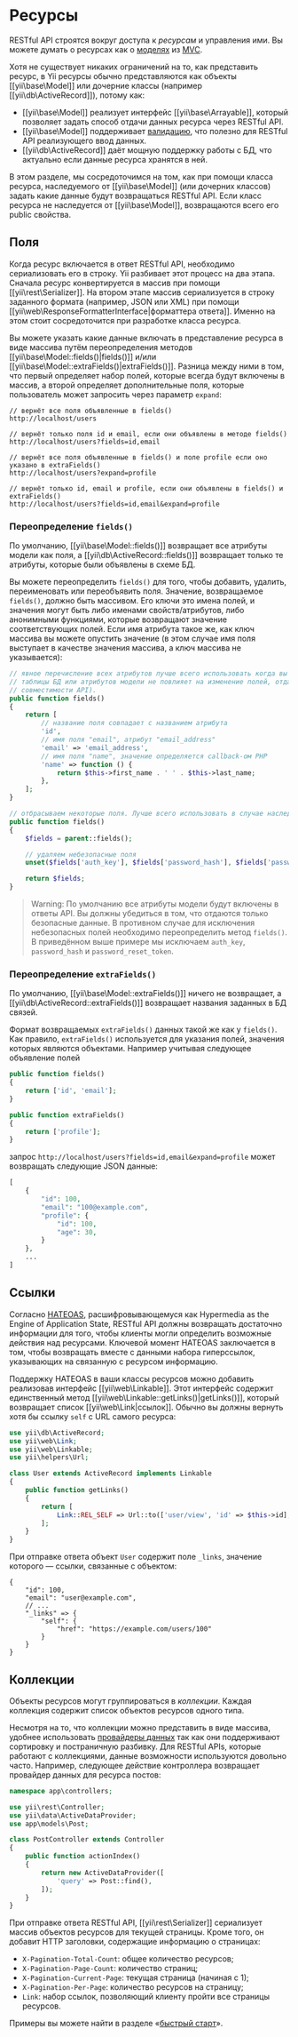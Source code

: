 Ресурсы
=========

RESTful API строятся вокруг доступа к *ресурсам* и управления ими. Вы можете думать о ресурсах как
о [моделях](structure-models.md) из [MVC](http://ru.wikipedia.org/wiki/Model-View-Controller).

Хотя не существует никаких ограничений на то, как представить ресурс, в Yii ресурсы обычно представляются
как объекты [[yii\base\Model]] или дочерние классы (например [[yii\db\ActiveRecord]]), потому как:

* [[yii\base\Model]] реализует интерфейс [[yii\base\Arrayable]], который позволяет задать способ отдачи данных
  ресурса через RESTful API.
* [[yii\base\Model]] поддерживает [валидацию](input-validation.md), что полезно для RESTful API реализующего ввод данных.
* [[yii\db\ActiveRecord]] даёт мощную поддержку работы с БД, что актуально если данные ресурса хранятся в ней.

В этом разделе, мы сосредоточимся на том, как при помощи класса ресурса, наследуемого от [[yii\base\Model]]
(или дочерних классов) задать какие данные будут возвращаться RESTful API. Если класс ресурса не наследуется от
[[yii\base\Model]], возвращаются всего его public свойства.


## Поля <span id="fields"></span>

Когда ресурс включается в ответ RESTful API, необходимо сериализовать его в строку. Yii разбивает этот процесс на два этапа.
Сначала ресурс конвертируется в массив при помощи [[yii\rest\Serializer]]. На втором этапе массив сериализуется в строку
заданного формата (например, JSON или XML) при помощи [[yii\web\ResponseFormatterInterface|форматтера ответа]].
Именно на этом стоит сосредоточится при разработке класса ресурса.

Вы можете указать какие данные включать в представление ресурса в виде массива путём переопределения методов
[[yii\base\Model::fields()|fields()]] и/или [[yii\base\Model::extraFields()|extraFields()]]. Разница между ними в том,
что первый определяет набор полей, которые всегда будут включены в массив, а второй определяет дополнительные поля, которые
пользователь может запросить через параметр `expand`:

```
// вернёт все поля объявленные в fields()
http://localhost/users

// вернёт только поля id и email, если они объявлены в методе fields()
http://localhost/users?fields=id,email

// вернёт все поля объявленные в fields() и поле profile если оно указано в extraFields()
http://localhost/users?expand=profile

// вернёт только id, email и profile, если они объявлены в fields() и extraFields()
http://localhost/users?fields=id,email&expand=profile
```


### Переопределение `fields()` <span id="overriding-fields"></span>

По умолчанию, [[yii\base\Model::fields()]] возвращает все атрибуты модели как поля, а
[[yii\db\ActiveRecord::fields()]] возвращает только те атрибуты, которые были объявлены в схеме БД.

Вы можете переопределить `fields()` для того, чтобы добавить, удалить, переименовать или переобъявить поля. Значение,
возвращаемое `fields()`, должно быть массивом. Его ключи это имена полей, и значения могут быть либо именами
свойств/атрибутов, либо анонимными функциями, которые возвращают значение соответствующих полей. Если имя атрибута такое же,
как ключ массива вы можете опустить значение (в этом случае имя поля выступает в качестве значения массива, а ключ массива не указывается):

```php
// явное перечисление всех атрибутов лучше всего использовать когда вы хотите быть уверенным что изменение
// таблицы БД или атрибутов модели не повлияет на изменение полей, отдаваемых API (что важно для поддержки обратной
// совместимости API).
public function fields()
{
    return [
        // название поля совпадает с названием атрибута
        'id',
        // имя поля "email", атрибут "email_address"
        'email' => 'email_address',
        // имя поля "name", значение определяется callback-ом PHP
        'name' => function () {
            return $this->first_name . ' ' . $this->last_name;
        },
    ];
}

// отбрасываем некоторые поля. Лучше всего использовать в случае наследования
public function fields()
{
    $fields = parent::fields();

    // удаляем небезопасные поля
    unset($fields['auth_key'], $fields['password_hash'], $fields['password_reset_token']);

    return $fields;
}
```

> Warning: По умолчанию все атрибуты модели будут включены в ответы API. Вы должны убедиться в том, что отдаются
> только безопасные данные. В противном случае для исключения небезопасных полей необходимо переопределить метод
> `fields()`. В приведённом выше примере мы исключаем `auth_key`, `password_hash` и `password_reset_token`.


### Переопределение `extraFields()` <span id="overriding-extra-fields"></span>

По умолчанию, [[yii\base\Model::extraFields()]] ничего не возвращает, а [[yii\db\ActiveRecord::extraFields()]]
возвращает названия заданных в БД связей.

Формат возвращаемых `extraFields()` данных такой же как у `fields()`. Как правило, `extraFields()`
используется для указания полей, значения которых являются объектами. Например учитывая следующее объявление полей

```php
public function fields()
{
    return ['id', 'email'];
}

public function extraFields()
{
    return ['profile'];
}
```

запрос `http://localhost/users?fields=id,email&expand=profile` может возвращать следующие JSON данные:

```php
[
    {
        "id": 100,
        "email": "100@example.com",
        "profile": {
            "id": 100,
            "age": 30,
        }
    },
    ...
]
```


## Ссылки <span id="links"></span>

Согласно [HATEOAS](http://en.wikipedia.org/wiki/HATEOAS), расшифровывающемуся как Hypermedia as the Engine of Application State,
RESTful API должны возвращать достаточно информации для того, чтобы клиенты могли определить возможные действия над ресурсами.
Ключевой момент HATEOAS заключается в том, чтобы возвращать вместе с данными набора гиперссылок, указывающих на связанную
с ресурсом информацию.

Поддержку HATEOAS в ваши классы ресурсов можно добавить реализовав интерфейс [[yii\web\Linkable]]. Этот интерфейс
содержит единственный метод [[yii\web\Linkable::getLinks()|getLinks()]], который возвращает список [[yii\web\Link|ссылок]].
Обычно вы должны вернуть хотя бы ссылку `self` с  URL самого ресурса:

```php
use yii\db\ActiveRecord;
use yii\web\Link;
use yii\web\Linkable;
use yii\helpers\Url;

class User extends ActiveRecord implements Linkable
{
    public function getLinks()
    {
        return [
            Link::REL_SELF => Url::to(['user/view', 'id' => $this->id], true),
        ];
    }
}
```

При отправке ответа объект `User` содержит поле `_links`, значение которого — ссылки, связанные с объектом:
```
{
    "id": 100,
    "email": "user@example.com",
    // ...
    "_links" => {
        "self": {
            "href": "https://example.com/users/100"
        }
    }
}
```


## Коллекции <span id="collections"></span>

Объекты ресурсов могут группироваться в *коллекции*. Каждая коллекция содержит список объектов ресурсов одного типа.

Несмотря на то, что коллекции можно представить в виде массива, удобнее использовать
[провайдеры данных](output-data-providers.md) так как они поддерживают сортировку и постраничную разбивку.
Для RESTful APIs, которые работают с коллекциями, данные возможности используются довольно часто. Например, следующее
действие контроллера возвращает провайдер данных для ресурса постов:

```php
namespace app\controllers;

use yii\rest\Controller;
use yii\data\ActiveDataProvider;
use app\models\Post;

class PostController extends Controller
{
    public function actionIndex()
    {
        return new ActiveDataProvider([
            'query' => Post::find(),
        ]);
    }
}
```

При отправке ответа RESTful API, [[yii\rest\Serializer]] сериализует массив объектов ресурсов для текущей страницы.
Кроме того, он добавит HTTP заголовки, содержащие информацию о страницах:

* `X-Pagination-Total-Count`: общее количество ресурсов;
* `X-Pagination-Page-Count`: количество страниц;
* `X-Pagination-Current-Page`: текущая страница (начиная с 1);
* `X-Pagination-Per-Page`: количество ресурсов на страницу;
* `Link`: набор ссылок, позволяющий клиенту пройти все страницы ресурсов.

Примеры вы можете найти в разделе «[быстрый старт](rest-quick-start.md#trying-it-out)».
